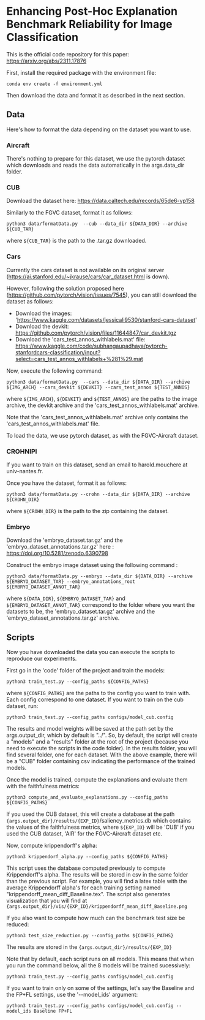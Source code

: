 

# Enhancing Post-Hoc Explanation Benchmark Reliability for Image Classification

This is the official code repository for this paper: https://arxiv.org/abs/2311.17876

First, install the required package with the environment file:

```
conda env create -f environment.yml
```

Then download the data and format it as described in the next section.

## Data 

Here's how to format the data depending on the dataset you want to use.

### Aircraft

There's nothing to prepare for this dataset, we use the pytorch dataset which downloads and reads the data automatically in the args.data_dir folder.

### CUB 

Download the dataset here: https://data.caltech.edu/records/65de6-vp158
                    
Similarly to the FGVC dataset, format it as follows:

```
python3 data/formatData.py  --cub --data_dir ${DATA_DIR} --archive ${CUB_TAR}
```
where `${CUB_TAR}` is the path to the .tar.gz downloaded.

### Cars 

Currently the cars dataset is not available on its original server (https://ai.stanford.edu/~jkrause/cars/car_dataset.html is down).

However, following the solution proposed here (https://github.com/pytorch/vision/issues/7545), you can still download the dataset as follows:

- Download the images: 'https://www.kaggle.com/datasets/jessicali9530/stanford-cars-dataset'
- Download the devkit: https://github.com/pytorch/vision/files/11644847/car_devkit.tgz
- Download the 'cars_test_annos_withlabels.mat' file: https://www.kaggle.com/code/subhangaupadhaya/pytorch-stanfordcars-classification/input?select=cars_test_annos_withlabels+%281%29.mat

Now, execute the following command:

```
python3 data/formatData.py  --cars --data_dir ${DATA_DIR} --archive ${IMG_ARCH} --cars_devkit ${DEVKIT} --cars_test_annos ${TEST_ANNOS}
```
where `${IMG_ARCH}`, `${DEVKIT}` and `${TEST_ANNOS}` are the paths to the image archive, the devkit archive and the 'cars_test_annos_withlabels.mat' archive.

Note that the 'cars_test_annos_withlabels.mat' archive only contains the 'cars_test_annos_withlabels.mat' file.

To load the data, we use pytorch dataset, as with the FGVC-Aircraft dataset.

### CROHNIPI

If you want to train on this dataset, send an email to harold.mouchere at univ-nantes.fr.

Once you have the dataset, format it as follows:

```
python3 data/formatData.py --crohn --data_dir ${DATA_DIR} --archive ${CROHN_DIR}
```
where `${CROHN_DIR}` is the path to the zip containing the dataset.

### Embryo 

Download the 'embryo_dataset.tar.gz' and the 'embryo_dataset_annotations.tar.gz' here : https://doi.org/10.5281/zenodo.6390798

Construct the embryo image dataset using the following command : 

```
python3 data/formatData.py --embryo --data_dir ${DATA_DIR} --archive ${EMBRYO_DATASET_TAR} --embryo_annotations_root ${EMBRYO_DATASET_ANNOT_TAR}
```

where `${DATA_DIR}`, `${EMBRYO_DATASET_TAR}` and `${EMBRYO_DATASET_ANNOT_TAR}` correspond to the folder where you want the datasets to be, the 'embryo_dataset.tar.gz' archive and the 'embryo_dataset_annotations.tar.gz' archive.

## Scripts 

Now you have downloaded the data you can execute the scripts to reproduce our experiments.

First go in the 'code' folder of the project and train the models:

```
python3 train_test.py --config_paths ${CONFIG_PATHS}
```
where `${CONFIG_PATHS}` are the paths to the config you want to train with.
Each config correspond to one dataset.
If you want to train on the cub dataset, run:
```
python3 train_test.py --config_paths configs/model_cub.config
```
The results and model weights will be saved at the path set by the args.output_dir, which by default is "../".
So, by default, the script will create a "models" and a "results" folder at the root of the project (because you need to execute the scripts in the code folder).
In the results folder, you will find several folder, one for each dataset.
With the above example, there will be a "CUB" folder containing csv indicating the performance of the trained models.

Once the model is trained, compute the explanations and evaluate them with the faithfulness metrics:
```
python3 compute_and_evaluate_explanations.py --config_paths ${CONFIG_PATHS}
```
If you used the CUB dataset, this will create a database at the path `{args.output_dir}/results/{EXP_ID}`/saliency_metrics.db which contains the values of the faithfulness metrics, where `${EXP_ID}` will be 'CUB' if you used the CUB dataset, 'AIR' for the FGVC-Aircraft dataset etc.

Now, compute krippendorff's alpha:
```
python3 krippendorf_alpha.py --config_paths ${CONFIG_PATHS}
```
This script uses the database computed previously to compute Krippendorff's alpha.
The results will be stored in csv in the same folder than the previous script.
For example, you will find a latex table with the average Krippendorff alpha's for each training setting named "krippendorff_mean_diff_Baseline.tex".
The script also generates visualization that you will find at `{args.output_dir}/vis/{EXP_ID}/krippendorff_mean_diff_Baseline.png`

If you also want to compute how much can the benchmark test size be reduced:
```
python3 test_size_reduction.py --config_paths ${CONFIG_PATHS}
```
The results are stored in the `{args.output_dir}/results/{EXP_ID}`

Note that by default, each script runs on all models.
This means that when you run the command below, all the 8 models will be trained sucessively:
```
python3 train_test.py --config_paths configs/model_cub.config
```

If you want to train only on some of the settings, let's say the Baseline and the FP+FL settings, use the '--model_ids' argument:
```
python3 train_test.py --config_paths configs/model_cub.config --model_ids Baseline FP+FL
```
